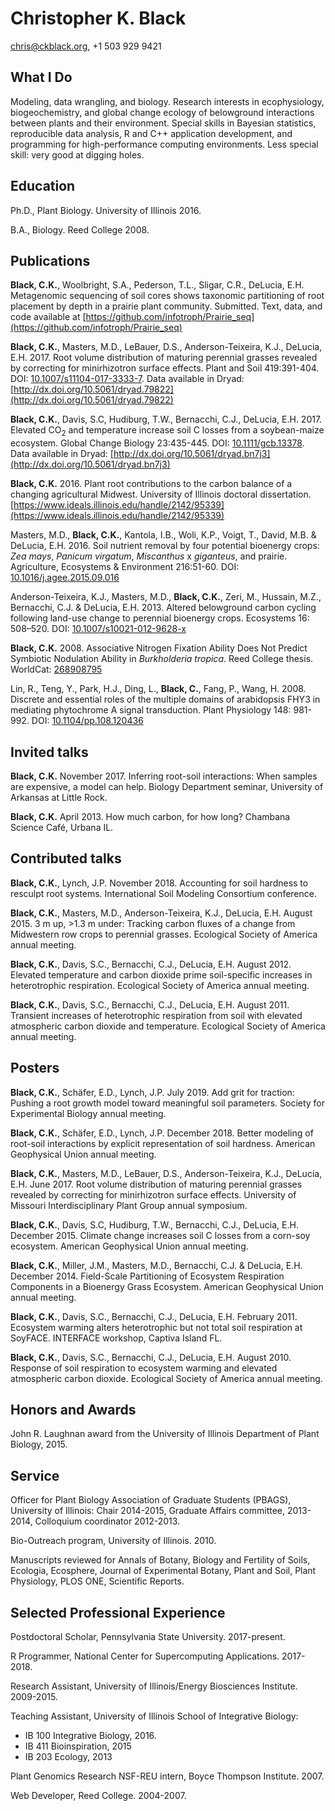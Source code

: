 
# Christopher K. Black

chris@ckblack.org, +1 503 929 9421


## What I Do

Modeling, data wrangling, and biology. Research interests in ecophysiology, biogeochemistry, and global change ecology of belowground interactions between plants and their environment. Special skills in Bayesian statistics, reproducible data analysis, R and C++  application development, and programming for high-performance computing environments. Less special skill: very good at digging holes.


## Education

Ph.D., Plant Biology. University of Illinois 2016.

B.A., Biology. Reed College 2008.


## Publications

**Black, C.K.**, Woolbright, S.A., Pederson, T.L., Sligar, C.R., DeLucia, E.H. Metagenomic sequencing of soil cores shows taxonomic partitioning of root placement by depth in a prairie plant community. Submitted. Text, data, and code available at [https://github.com/infotroph/Prairie_seq](https://github.com/infotroph/Prairie_seq)

**Black, C.K.**, Masters, M.D., LeBauer, D.S., Anderson-Teixeira, K.J., DeLucia, E.H. 2017. Root volume distribution of maturing perennial grasses revealed by correcting for minirhizotron surface effects. Plant and Soil 419:391-404. DOI: [10.1007/s11104-017-3333-7](http://dx.doi.org/10.1007/s11104-017-3333-7). Data available in Dryad: [http://dx.doi.org/10.5061/dryad.79822](http://dx.doi.org/10.5061/dryad.79822)

**Black, C.K.**, Davis, S.C, Hudiburg, T.W., Bernacchi, C.J., DeLucia, E.H. 2017. Elevated CO<sub>2</sub> and temperature increase soil C losses from a soybean-maize ecosystem. Global Change Biology 23:435-445. DOI: [10.1111/gcb.13378](http://dx.doi.org/10.1111/gcb.13378). Data available in Dryad: [http://dx.doi.org/10.5061/dryad.bn7j3](http://dx.doi.org/10.5061/dryad.bn7j3)

**Black, C.K.** 2016. Plant root contributions to the carbon balance of a changing agricultural Midwest. University of Illinois doctoral dissertation. [https://www.ideals.illinois.edu/handle/2142/95339](https://www.ideals.illinois.edu/handle/2142/95339)
 
Masters, M.D., **Black, C.K.**, Kantola, I.B., Woli, K.P., Voigt, T., David, M.B. & DeLucia, E.H. 2016. Soil nutrient removal by four potential bioenergy crops: *Zea mays*, *Panicum virgatum*, *Miscanthus* x *giganteus*, and prairie. Agriculture, Ecosystems & Environment 216:51-60. DOI: [10.1016/j.agee.2015.09.016](http://dx.doi.org/10.1016/j.agee.2015.09.016)

Anderson-Teixeira, K.J., Masters, M.D., **Black, C.K.**, Zeri, M., Hussain, M.Z., Bernacchi, C.J. & DeLucia, E.H. 2013. Altered belowground carbon cycling following land-use change to perennial bioenergy crops. Ecosystems 16: 508–520. DOI: [10.1007/s10021-012-9628-x](http://dx.doi.org/10.1007/s10021-012-9628-x)

**Black, C.K.** 2008. Associative Nitrogen Fixation Ability Does Not Predict Symbiotic Nodulation Ability in *Burkholderia tropica*. Reed College thesis. WorldCat: [268908795](https://www.worldcat.org/search?q=268908795)

Lin, R., Teng, Y., Park, H.J., Ding, L., **Black, C.**, Fang, P., Wang, H. 2008. Discrete and essential roles of the multiple domains of arabidopsis FHY3 in mediating phytochrome A signal transduction. Plant Physiology 148: 981-992. DOI: [10.1104/pp.108.120436](http://dx.doi.org/10.1104/pp.108.120436)


## Invited talks

**Black, C.K.** November 2017. Inferring root-soil interactions: When samples are expensive, a model can help. Biology Department seminar, University of Arkansas at Little Rock.

**Black, C.K.** April 2013. How much carbon, for how long? Chambana Science Café, Urbana IL.


## Contributed talks

**Black, C.K.**, Lynch, J.P. November 2018. Accounting for soil hardness to resculpt root systems. International Soil Modeling Consortium conference.

**Black, C.K.**, Masters, M.D., Anderson-Teixeira, K.J., DeLucia, E.H. August 2015. 3 m up, >1.3 m under: Tracking carbon fluxes of a change from Midwestern row crops to perennial grasses. Ecological Society of America annual meeting.

**Black, C.K.**, Davis, S.C., Bernacchi, C.J., DeLucia, E.H. August 2012. Elevated temperature and carbon dioxide prime soil-specific increases in heterotrophic respiration. Ecological Society of America annual meeting.

**Black, C.K.**, Davis, S.C., Bernacchi, C.J., DeLucia, E.H. August 2011. Transient increases of heterotrophic respiration from soil with elevated atmospheric carbon dioxide and temperature. Ecological Society of America annual meeting.


## Posters

**Black, C.K.**, Schäfer, E.D., Lynch, J.P. July 2019. Add grit for traction: Pushing a root growth model toward meaningful soil parameters. Society for Experimental Biology annual meeting.

**Black, C.K.**, Schäfer, E.D., Lynch, J.P. December 2018. Better modeling of root-soil interactions by explicit representation of soil hardness. American Geophysical Union annual meeting.

**Black, C.K.**, Masters, M.D., LeBauer, D.S., Anderson-Teixeira, K.J., DeLucia, E.H. June 2017. Root volume distribution of maturing perennial grasses revealed by correcting for minirhizotron surface effects. University of Missouri Interdisciplinary Plant Group annual symposium.

**Black, C.K.**, Davis, S.C, Hudiburg, T.W., Bernacchi, C.J., DeLucia, E.H. December 2015. Climate change increases soil C losses from a corn-soy ecosystem. American Geophysical Union annual meeting.

**Black, C.K.**, Miller, J.M., Masters, M.D., Bernacchi, C.J. & DeLucia, E.H. December 2014. Field-Scale Partitioning of Ecosystem Respiration Components in a Bioenergy Grass Ecosystem. American Geophysical Union annual meeting.

**Black, C.K.**, Davis, S.C., Bernacchi, C.J., DeLucia, E.H. February 2011. Ecosystem warming alters heterotrophic but not total soil respiration at SoyFACE. INTERFACE workshop, Captiva Island FL.

**Black, C.K.**, Davis, S.C., Bernacchi, C.J., DeLucia, E.H. August 2010. Response of soil respiration to ecosystem warming and elevated atmospheric carbon dioxide. Ecological Society of America annual meeting.


## Honors and Awards

John R. Laughnan award from the University of Illinois Department of Plant Biology, 2015.


## Service

Officer for Plant Biology Association of Graduate Students (PBAGS), University of Illinois: Chair 2014-2015, Graduate Affairs committee, 2013-2014, Colloquium coordinator 2012-2013.

Bio-Outreach program, University of Illinois. 2010.

Manuscripts reviewed for Annals of Botany, Biology and Fertility of Soils, Ecologia, Ecosphere, Journal of Experimental Botany, Plant and Soil, Plant Physiology, PLOS ONE, Scientific Reports.


## Selected Professional Experience

Postdoctoral Scholar, Pennsylvania State University. 2017-present.

R Programmer, National Center for Supercomputing Applications. 2017-2018.

Research Assistant, University of Illinois/Energy Biosciences Institute. 2009-2015.

Teaching Assistant, University of Illinois School of Integrative Biology:

* IB 100 Integrative Biology, 2016.
* IB 411 Bioinspiration, 2015
* IB 203 Ecology, 2013

Plant Genomics Research NSF-REU intern, Boyce Thompson Institute. 2007.

Web Developer, Reed College. 2004-2007.
